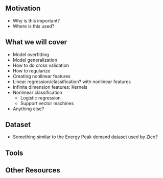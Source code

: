 ## Motivation
- Why is this important?
- Where is this used?

## What we will cover
- Model overfitting
- Model generalization
- How to do cross validation
- How to regularize
- Creating nonlinear features
- Linear regression/classification? with nonlinear features
- Infinite dimension features: Kernels
- Nonlinear classification 
  - Logistic regression
  - Support vector machines
- Anything else?

## Dataset
- Something similar to the Energy Peak demand dataset used by Zico?

## Tools

## Other Resources
